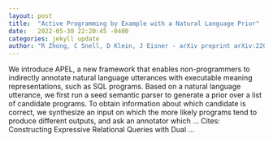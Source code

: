 ```yaml
---
layout: post
title:  "Active Programming by Example with a Natural Language Prior"
date:   2022-05-30 22:20:45 -0400
categories: jekyll update
author: "R Zhong, C Snell, D Klein, J Eisner - arXiv preprint arXiv:2205.12422, 2022"
---
```

We introduce APEL, a new framework that enables non-programmers to indirectly annotate natural language utterances with executable meaning representations, such as SQL programs. Based on a natural language utterance, we first run a seed semantic parser to generate a prior over a list of candidate programs. To obtain information about which candidate is correct, we synthesize an input on which the more likely programs tend to produce different outputs, and ask an annotator which … Cites: ‪Constructing Expressive Relational Queries with Dual …‬